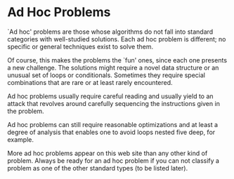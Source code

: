# Ad Hoc Problems

`Ad hoc' problems are those whose algorithms do not fall into standard categories with well-studied solutions. Each ad hoc problem is different; no specific or general techniques exist to solve them.

Of course, this makes the problems the `fun' ones, since each one presents a new challenge. The solutions might require a novel data structure or an unusual set of loops or conditionals. Sometimes they require special combinations that are rare or at least rarely encountered.

Ad hoc problems usually require careful reading and usually yield to an attack that revolves around carefully sequencing the instructions given in the problem.

Ad hoc problems can still require reasonable optimizations and at least a degree of analysis that enables one to avoid loops nested five deep, for example.

More ad hoc problems appear on this web site than any other kind of problem. Always be ready for an ad hoc problem if you can not classify a problem as one of the other standard types (to be listed later).


